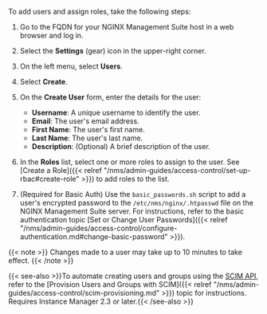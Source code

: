 To add users and assign roles, take the following steps:

1. Go to the FQDN for your NGINX Management Suite host in a web browser and log in.
2. Select the **Settings** (gear) icon in the upper-right corner.
3. On the left menu, select **Users**.
4. Select **Create**.
5. On the **Create User** form, enter the details for the user:

   - **Username**: A unique username to identify the user.
   - **Email**: The user's email address.
   - **First Name**: The user's first name.
   - **Last Name**: The user's last name.
   - **Description**: (Optional) A brief description of the user.

6. In the **Roles** list, select one or more roles to assign to the user. See [Create a Role]({{< relref "/nms/admin-guides/access-control/set-up-rbac#create-role" >}}) to add roles to the list.
7. (Required for Basic Auth) Use the `basic_passwords.sh` script to add a user's encrypted password to the `/etc/nms/nginx/.htpasswd` file on the NGINX Management Suite server. For instructions, refer to the basic authentication topic [Set or Change User Passwords]({{< relref "/nms/admin-guides/access-control/configure-authentication.md#change-basic-password" >}}).

{{< note >}}
Changes made to a user may take up to 10 minutes to take effect.
{{< /note >}}

{{< see-also >}}To automate creating users and groups using the [SCIM API](http://www.simplecloud.info), refer to the [Provision Users and Groups with SCIM]({{< relref "/nms/admin-guides/access-control/scim-provisioning.md" >}}) topic for instructions. Requires Instance Manager 2.3 or later.{{< /see-also >}}

<!-- Do not remove. Keep this code at the bottom of the include -->
<!-- DOCS-1024 -->